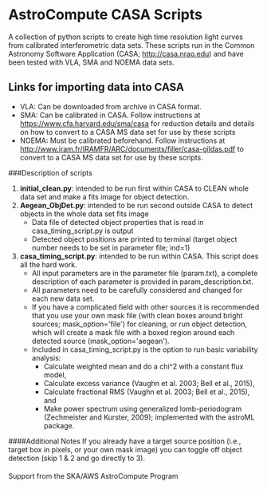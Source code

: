 # AstroCompute CASA Scripts
A collection of python scripts to create high time resolution light curves from calibrated interferometric data sets. These scripts run in the Common Astronomy Software Application (CASA; http://casa.nrao.edu) and have been tested with VLA, SMA and NOEMA data sets.

## Links for importing data into CASA
* VLA: Can be downloaded from archive in CASA format.
* SMA: Can be calibrated in CASA. Follow instructions at https://www.cfa.harvard.edu/sma/casa for reduction details and details on how to convert to a CASA MS data set for use by these scripts
* NOEMA: Must be calibrated beforehand. Follow instructions at http://www.iram.fr/IRAMFR/ARC/documents/filler/casa-gildas.pdf to convert to a CASA MS data set for use by these scripts.

###Description of scripts
1. **initial_clean.py**: intended to be run first within CASA to CLEAN whole data set and make a fits image for object detection.
2. **Aegean_ObjDet.py**: intended to be run second outside CASA to detect objects in the whole data set fits image
   * Data file of detected object properties that is read in casa_timing_script.py is output
   * Detected object positions are printed to terminal (target object number needs to be set in parameter file; ind=1)
3. **casa_timing_script.py**: intended to be run within CASA. This script does all the hard work.
   * All input parameters are in the parameter file (param.txt), a complete description of each parameter is provided in param_description.txt.
   * All parameters need to be carefully considered and changed for each new data set.
   * If you have a complicated field with other sources it is recommended that you use your own mask file (with clean boxes     around bright sources; mask_option='file') for cleaning, or run object detection, which will create a mask file with a       boxed region around each detected source (mask_option='aegean').
   * Included in casa_timing_script.py is the option to run basic variability analysis:
      * Calculate weighted mean and do a chi^2 with a constant flux model,
      * Calculate excess variance (Vaughn et al. 2003; Bell et al., 2015),
      * Calculate fractional RMS (Vaughn et al. 2003; Bell et al., 2015), and
      * Make power spectrum using generalized lomb-periodogram (Zechmeister and Kurster, 2009); implemented with
       the astroML package.


####Additional Notes
If you already have a target source position (i.e., target box in pixels, or your own mask image) you can toggle off object detection (skip 1 & 2 and go directly to 3).

####
Support from the SKA/AWS AstroCompute Program
